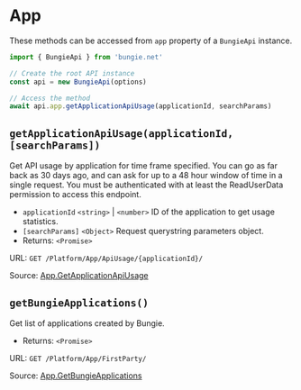 # App

These methods can be accessed from `app` property of a `BungieApi` instance.

```javascript
import { BungieApi } from 'bungie.net'

// Create the root API instance
const api = new BungieApi(options)

// Access the method
await api.app.getApplicationApiUsage(applicationId, searchParams)
```

## `getApplicationApiUsage(applicationId, [searchParams])`

Get API usage by application for time frame specified. You can go as far back as 30 days ago, and can ask for up to a 48 hour window of time in a single request. You must be authenticated with at least the ReadUserData permission to access this endpoint.

- `applicationId` `<string>` | `<number>` ID of the application to get usage statistics.
- `[searchParams]` `<Object>` Request querystring parameters object.
- Returns: `<Promise>`

URL: `GET /Platform/App/ApiUsage/{applicationId}/`

Source: [App.GetApplicationApiUsage](https://bungie-net.github.io/#App.GetApplicationApiUsage)

## `getBungieApplications()`

Get list of applications created by Bungie.

- Returns: `<Promise>`

URL: `GET /Platform/App/FirstParty/`

Source: [App.GetBungieApplications](https://bungie-net.github.io/#App.GetBungieApplications)

